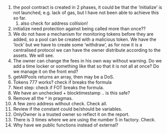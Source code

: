 1. the pool contract is created in 2 phases, it could be that the ‘initialize’ is not launched, e.g. lack of gas, but I have not been able to achieve this so far.
   1. also check for address collision!
2. initialize need protection against being called more than once??
3. We do not have a mechanism for monitoring tokens before they are added, so a pool can be created with a malicious token. We have the ‘lock’ but we have to create some ‘withdraw’, as for now it is a centralised protocol we can have the owner distribute according to the assets. We will see.
4. The owner can change the fees in his own way without warning. Do we add a time locker or something like that so that it is not all at once? Do we manage it on the front end?
5. getAllPools returns an array, then may be a DoS.
6. Tokens 777 works? check if breaks the formula
7. Next step: check if FOT breaks the formula.
8. We have an unchecked + blocktimestamp .. is this safe?
9. Remove all the ^ in pragmas.
10. A few zero address without check. Check all.
11. Review if the constant could be/should be variables.
12. OnlyOwner is a trusted owner so reflect it on the report.
13. There is 3 times where we are using the number 5 in factory. Check.
14. Why have we public functions instead of external?
